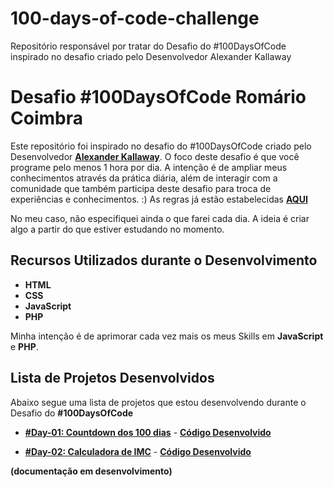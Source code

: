 # 100-days-of-code-challenge

Repositório responsável por tratar do Desafio do #100DaysOfCode inspirado no desafio criado pelo Desenvolvedor Alexander Kallaway

# Desafio #100DaysOfCode Romário Coimbra

Este repositório foi inspirado no desafio do #100DaysOfCode criado pelo Desenvolvedor **[Alexander Kallaway](https://twitter.com/ka11away)**.
O foco deste desafio é que você programe pelo menos 1 hora por dia.
A intenção é de ampliar meus conhecimentos através da prática diária, além de interagir com a comunidade que também participa deste desafio para troca de experiências e conhecimentos. :)
As regras já estão estabelecidas **[AQUI](https://github.com/kallaway/100-days-of-code/blob/master/intl/pt-br/LEIAME.md)**

No meu caso, não especifiquei ainda o que farei cada dia. A ideia é criar algo a partir do que estiver estudando no momento.

## Recursos Utilizados durante o Desenvolvimento

- **HTML**
- **CSS**
- **JavaScript**
- **PHP**

Minha intenção é de aprimorar cada vez mais os meus Skills em **JavaScript** e **PHP**.

## Lista de Projetos Desenvolvidos

Abaixo segue uma lista de projetos que estou desenvolvendo durante o Desafio do **#100DaysOfCode**

- **[#Day-01: Countdown dos 100 dias](https://romariocoimbrac.github.io/100-days-of-code-challenge/src/day-001-Countdown/)** - **[Código Desenvolvido](https://github.com/romariocoimbrac/100-days-of-code-challenge/tree/master/src/day-001-Countdown)**

- **[#Day-02: Calculadora de IMC](https://romariocoimbrac.github.io/100-days-of-code-challenge/src/day-002-IMC-calc/)** - **[Código Desenvolvido](https://github.com/romariocoimbrac/100-days-of-code-challenge/tree/master/src/day-002-IMC-calc)**

**(documentação em desenvolvimento)**
